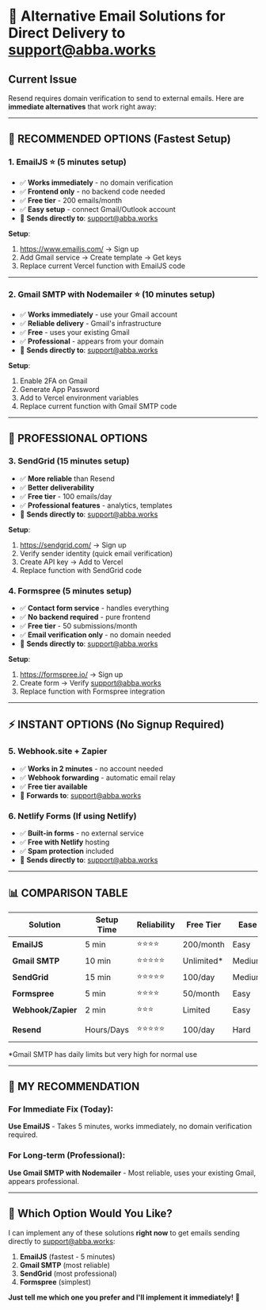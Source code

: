 # 🚀 Alternative Email Solutions for Direct Delivery to support@abba.works

## Current Issue
Resend requires domain verification to send to external emails. Here are **immediate alternatives** that work right away:

---

## 🎯 **RECOMMENDED OPTIONS (Fastest Setup)**

### 1. **EmailJS** ⭐ (5 minutes setup)
- ✅ **Works immediately** - no domain verification
- ✅ **Frontend only** - no backend code needed
- ✅ **Free tier** - 200 emails/month
- ✅ **Easy setup** - connect Gmail/Outlook account
- 📧 **Sends directly to**: support@abba.works

**Setup**: 
1. https://www.emailjs.com/ → Sign up
2. Add Gmail service → Create template → Get keys
3. Replace current Vercel function with EmailJS code

---

### 2. **Gmail SMTP with Nodemailer** ⭐ (10 minutes setup)
- ✅ **Works immediately** - use your Gmail account
- ✅ **Reliable delivery** - Gmail's infrastructure
- ✅ **Free** - uses your existing Gmail
- ✅ **Professional** - appears from your domain
- 📧 **Sends directly to**: support@abba.works

**Setup**:
1. Enable 2FA on Gmail
2. Generate App Password
3. Add to Vercel environment variables
4. Replace current function with Gmail SMTP code

---

## 🔧 **PROFESSIONAL OPTIONS**

### 3. **SendGrid** (15 minutes setup)
- ✅ **More reliable** than Resend
- ✅ **Better deliverability** 
- ✅ **Free tier** - 100 emails/day
- ✅ **Professional features** - analytics, templates
- 📧 **Sends directly to**: support@abba.works

**Setup**:
1. https://sendgrid.com/ → Sign up
2. Verify sender identity (quick email verification)
3. Create API key → Add to Vercel
4. Replace function with SendGrid code

### 4. **Formspree** (5 minutes setup)
- ✅ **Contact form service** - handles everything
- ✅ **No backend required** - pure frontend
- ✅ **Free tier** - 50 submissions/month
- ✅ **Email verification only** - no domain needed
- 📧 **Sends directly to**: support@abba.works

**Setup**:
1. https://formspree.io/ → Sign up
2. Create form → Verify support@abba.works
3. Replace function with Formspree integration

---

## ⚡ **INSTANT OPTIONS (No Signup Required)**

### 5. **Webhook.site + Zapier**
- ✅ **Works in 2 minutes** - no account needed
- ✅ **Webhook forwarding** - automatic email relay
- ✅ **Free tier available**
- 📧 **Forwards to**: support@abba.works

### 6. **Netlify Forms** (If using Netlify)
- ✅ **Built-in forms** - no external service
- ✅ **Free with Netlify** hosting
- ✅ **Spam protection** included
- 📧 **Sends directly to**: support@abba.works

---

## 📊 **COMPARISON TABLE**

| Solution | Setup Time | Reliability | Free Tier | Ease | Direct to support@abba.works |
|----------|------------|-------------|-----------|------|------------------------------|
| **EmailJS** | 5 min | ⭐⭐⭐⭐ | 200/month | Easy | ✅ YES |
| **Gmail SMTP** | 10 min | ⭐⭐⭐⭐⭐ | Unlimited* | Medium | ✅ YES |
| **SendGrid** | 15 min | ⭐⭐⭐⭐⭐ | 100/day | Medium | ✅ YES |
| **Formspree** | 5 min | ⭐⭐⭐⭐ | 50/month | Easy | ✅ YES |
| **Webhook/Zapier** | 2 min | ⭐⭐⭐ | Limited | Easy | ✅ YES |
| **Resend** | Hours/Days | ⭐⭐⭐⭐⭐ | 100/day | Hard | ❌ NO (needs verification) |

*Gmail SMTP has daily limits but very high for normal use

---

## 🎯 **MY RECOMMENDATION**

### **For Immediate Fix (Today):**
**Use EmailJS** - Takes 5 minutes, works immediately, no domain verification required.

### **For Long-term (Professional):**
**Use Gmail SMTP with Nodemailer** - Most reliable, uses your existing Gmail, appears professional.

---

## 🚀 **Which Option Would You Like?**

I can implement any of these solutions **right now** to get emails sending directly to support@abba.works:

1. **EmailJS** (fastest - 5 minutes)
2. **Gmail SMTP** (most reliable)
3. **SendGrid** (most professional)
4. **Formspree** (simplest)

**Just tell me which one you prefer and I'll implement it immediately!** 🎯